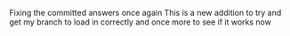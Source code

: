 Fixing the committed answers once again
This is a new addition to try and get my branch to load in correctly
and once more to see if it works now

